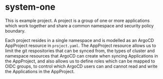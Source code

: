 # system-one

This is example project. A project is a group of one or more applications which work together and share a common namespace and security policy boundary.

Each project resides in a single namespace and is modelled as an ArgoCD AppProject resource in `project.yaml`. The AppProject resource allows us to limit the git respositories that can be synced from, the types of cluster and namespace resources that ArgoCD can create when syncing Applications in the AppProject, and also allows us to define roles which can be mapped to OIDC groups, to control which ArgoCD users can and cannot read and write the Applications in the AppProject.
